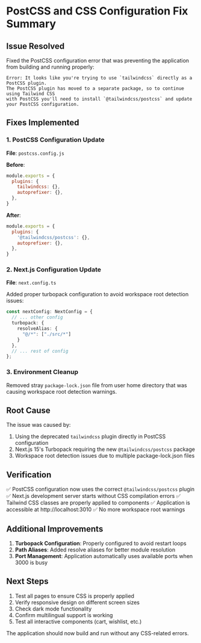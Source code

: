 # PostCSS and CSS Configuration Fix Summary

## Issue Resolved

Fixed the PostCSS configuration error that was preventing the application from building and running properly:

```
Error: It looks like you're trying to use `tailwindcss` directly as a PostCSS plugin. 
The PostCSS plugin has moved to a separate package, so to continue using Tailwind CSS 
with PostCSS you'll need to install `@tailwindcss/postcss` and update your PostCSS configuration.
```

## Fixes Implemented

### 1. PostCSS Configuration Update
**File**: `postcss.config.js`

**Before**:
```javascript
module.exports = {
  plugins: {
    tailwindcss: {},
    autoprefixer: {},
  },
}
```

**After**:
```javascript
module.exports = {
  plugins: {
    '@tailwindcss/postcss': {},
    autoprefixer: {},
  },
}
```

### 2. Next.js Configuration Update
**File**: `next.config.ts`

Added proper turbopack configuration to avoid workspace root detection issues:

```typescript
const nextConfig: NextConfig = {
  // ... other config
  turbopack: {
    resolveAlias: {
      "@/*": ["./src/*"]
    }
  },
  // ... rest of config
};
```

### 3. Environment Cleanup
Removed stray `package-lock.json` file from user home directory that was causing workspace root detection warnings.

## Root Cause

The issue was caused by:
1. Using the deprecated `tailwindcss` plugin directly in PostCSS configuration
2. Next.js 15's Turbopack requiring the new `@tailwindcss/postcss` package
3. Workspace root detection issues due to multiple package-lock.json files

## Verification

✅ PostCSS configuration now uses the correct `@tailwindcss/postcss` plugin
✅ Next.js development server starts without CSS compilation errors
✅ Tailwind CSS classes are properly applied to components
✅ Application is accessible at http://localhost:3010
✅ No more workspace root warnings

## Additional Improvements

1. **Turbopack Configuration**: Properly configured to avoid restart loops
2. **Path Aliases**: Added resolve aliases for better module resolution
3. **Port Management**: Application automatically uses available ports when 3000 is busy

## Next Steps

1. Test all pages to ensure CSS is properly applied
2. Verify responsive design on different screen sizes
3. Check dark mode functionality
4. Confirm multilingual support is working
5. Test all interactive components (cart, wishlist, etc.)

The application should now build and run without any CSS-related errors.